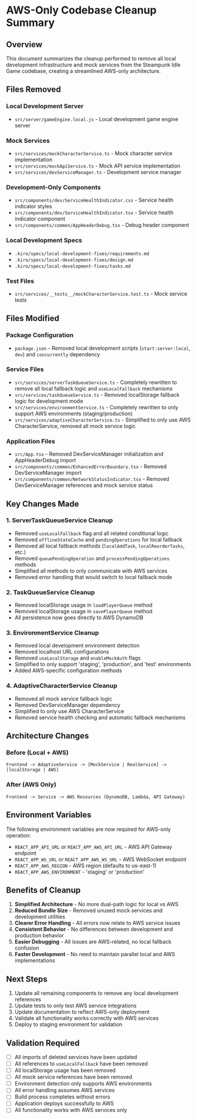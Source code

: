 # AWS-Only Codebase Cleanup Summary

## Overview

This document summarizes the cleanup performed to remove all local development infrastructure and mock services from the Steampunk Idle Game codebase, creating a streamlined AWS-only architecture.

## Files Removed

### Local Development Server
- `src/server/gameEngine.local.js` - Local development game engine server

### Mock Services
- `src/services/mockCharacterService.ts` - Mock character service implementation
- `src/services/mockApiService.ts` - Mock API service implementation  
- `src/services/devServiceManager.ts` - Development service manager

### Development-Only Components
- `src/components/dev/ServiceHealthIndicator.css` - Service health indicator styles
- `src/components/dev/ServiceHealthIndicator.tsx` - Service health indicator component
- `src/components/common/AppHeaderDebug.tsx` - Debug header component

### Local Development Specs
- `.kiro/specs/local-development-fixes/requirements.md`
- `.kiro/specs/local-development-fixes/design.md`
- `.kiro/specs/local-development-fixes/tasks.md`

### Test Files
- `src/services/__tests__/mockCharacterService.test.ts` - Mock service tests

## Files Modified

### Package Configuration
- `package.json` - Removed local development scripts (`start:server:local`, `dev`) and `concurrently` dependency

### Service Files
- `src/services/serverTaskQueueService.ts` - Completely rewritten to remove all local fallback logic and `useLocalFallback` mechanisms
- `src/services/taskQueueService.ts` - Removed localStorage fallback logic for development mode
- `src/services/environmentService.ts` - Completely rewritten to only support AWS environments (staging/production)
- `src/services/adaptiveCharacterService.ts` - Simplified to only use AWS CharacterService, removed all mock service logic

### Application Files
- `src/App.tsx` - Removed DevServiceManager initialization and AppHeaderDebug import
- `src/components/common/EnhancedErrorBoundary.tsx` - Removed DevServiceManager import
- `src/components/common/NetworkStatusIndicator.tsx` - Removed DevServiceManager references and mock service status

## Key Changes Made

### 1. ServerTaskQueueService Cleanup
- Removed `useLocalFallback` flag and all related conditional logic
- Removed `offlineStateCache` and `pendingOperations` for local fallback
- Removed all local fallback methods (`localAddTask`, `localReorderTasks`, etc.)
- Removed `queuePendingOperation` and `processPendingOperations` methods
- Simplified all methods to only communicate with AWS services
- Removed error handling that would switch to local fallback mode

### 2. TaskQueueService Cleanup
- Removed localStorage usage in `loadPlayerQueue` method
- Removed localStorage usage in `savePlayerQueue` method
- All persistence now goes directly to AWS DynamoDB

### 3. EnvironmentService Cleanup
- Removed local development environment detection
- Removed localhost URL configurations
- Removed `useLocalStorage` and `enableMockAuth` flags
- Simplified to only support 'staging', 'production', and 'test' environments
- Added AWS-specific configuration methods

### 4. AdaptiveCharacterService Cleanup
- Removed all mock service fallback logic
- Removed DevServiceManager dependency
- Simplified to only use AWS CharacterService
- Removed service health checking and automatic fallback mechanisms

## Architecture Changes

### Before (Local + AWS)
```
Frontend -> AdaptiveService -> [MockService | RealService] -> [localStorage | AWS]
```

### After (AWS Only)
```
Frontend -> Service -> AWS Resources (DynamoDB, Lambda, API Gateway)
```

## Environment Variables

The following environment variables are now required for AWS-only operation:
- `REACT_APP_API_URL` or `REACT_APP_AWS_API_URL` - AWS API Gateway endpoint
- `REACT_APP_WS_URL` or `REACT_APP_AWS_WS_URL` - AWS WebSocket endpoint
- `REACT_APP_AWS_REGION` - AWS region (defaults to us-east-1)
- `REACT_APP_AWS_ENVIRONMENT` - 'staging' or 'production'

## Benefits of Cleanup

1. **Simplified Architecture** - No more dual-path logic for local vs AWS
2. **Reduced Bundle Size** - Removed unused mock services and development utilities
3. **Clearer Error Handling** - All errors now relate to AWS service issues
4. **Consistent Behavior** - No differences between development and production behavior
5. **Easier Debugging** - All issues are AWS-related, no local fallback confusion
6. **Faster Development** - No need to maintain parallel local and AWS implementations

## Next Steps

1. Update all remaining components to remove any local development references
2. Update tests to only test AWS service integrations
3. Update documentation to reflect AWS-only deployment
4. Validate all functionality works correctly with AWS services
5. Deploy to staging environment for validation

## Validation Required

- [ ] All imports of deleted services have been updated
- [ ] All references to `useLocalFallback` have been removed
- [ ] All localStorage usage has been removed
- [ ] All mock service references have been removed
- [ ] Environment detection only supports AWS environments
- [ ] All error handling assumes AWS services
- [ ] Build process completes without errors
- [ ] Application deploys successfully to AWS
- [ ] All functionality works with AWS services only
